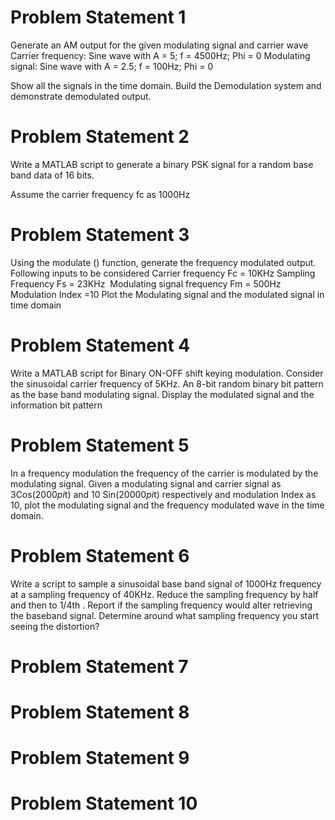# Problem Statement 1
Generate an AM output for the given modulating signal and carrier wave 
Carrier frequency: Sine wave with A = 5; f = 4500Hz; Phi = 0
Modulating signal: Sine wave with A = 2.5; f = 100Hz; Phi = 0

Show all the signals in the time domain.
Build the Demodulation system and demonstrate demodulated output.

# Problem Statement 2
Write a MATLAB script to generate a binary PSK signal for a random base band data of 16 bits. 

Assume the carrier frequency fc as 1000Hz

# Problem Statement 3
Using the modulate () function, generate the frequency modulated output. Following inputs to be considered
Carrier frequency Fc = 10KHz
Sampling Frequency Fs = 23KHz
 Modulating signal frequency Fm = 500Hz
Modulation Index =10
Plot the Modulating signal and the modulated signal in time domain

# Problem Statement 4
Write a MATLAB script for Binary ON-OFF shift keying modulation. 
Consider the sinusoidal carrier frequency of 5KHz.
An 8-bit random binary bit pattern as the base band modulating signal.
Display the modulated signal and the information bit pattern

# Problem Statement 5
In a frequency modulation the frequency of the carrier is modulated by the modulating signal. Given a modulating signal and carrier signal as 3Cos(2000*pi*t) and 10 Sin(20000*pi*t) respectively and modulation Index as 10, plot the modulating signal and the frequency modulated wave in the time domain.

# Problem Statement 6
Write a script to sample a sinusoidal base band signal of 1000Hz frequency at a sampling frequency of 40KHz. Reduce the sampling frequency by half and then to 1/4th . Report if the sampling frequency would alter retrieving the baseband signal. Determine around what sampling frequency you start seeing the distortion?

# Problem Statement 7
# Problem Statement 8
# Problem Statement 9
# Problem Statement 10
